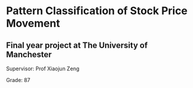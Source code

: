 # Pattern Classification of Stock Price Movement

## Final year project at The University of Manchester

Supervisor: Prof Xiaojun Zeng

Grade: 87


